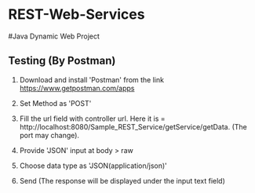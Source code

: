 # REST-Web-Services

#Java Dynamic Web Project

Testing (By Postman)
--------------------

1. Download and install 'Postman' from the link  https://www.getpostman.com/apps

2. Set Method as 'POST'
3. Fill the url field with controller url. Here it is = http://localhost:8080/Sample_REST_Service/getService/getData. (The port may change).
4. Provide 'JSON' input at body > raw
5. Choose data type as 'JSON(application/json)'
6. Send
    (The response will be displayed under the input text field)
